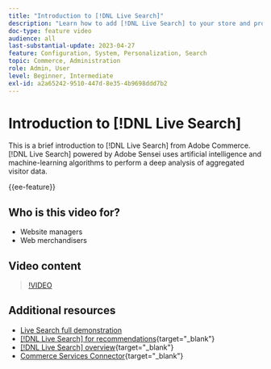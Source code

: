 ```yaml
---
title: "Introduction to [!DNL Live Search]"
description: "Learn how to add [!DNL Live Search] to your store and produce highly engaging, relevant, and personalized shopping experiences."
doc-type: feature video
audience: all
last-substantial-update: 2023-04-27
feature: Configuration, System, Personalization, Search
topic: Commerce, Administration
role: Admin, User
level: Beginner, Intermediate
exl-id: a2a65242-9510-447d-8e35-4b9698ddd7b2
---
```

# Introduction to [!DNL Live Search]

This is a brief introduction to [!DNL Live Search] from Adobe Commerce. [!DNL Live Search] powered by Adobe Sensei uses artificial intelligence and machine-learning algorithms to perform a deep analysis of aggregated visitor data.

{{ee-feature}}

## Who is this video for?

- Website managers
- Web merchandisers

## Video content

>[!VIDEO](https://video.tv.adobe.com/v/3418797?learn=on)


## Additional resources

- [Live Search full demonstration](./live-search-full-demonstration.md)
- [[!DNL Live Search] for recommendations](https://experienceleague.adobe.com/docs/commerce-learn/tutorials/marketing/live-search-recommendations.html){target="_blank"}
- [[!DNL Live Search] overview](https://experienceleague.adobe.com/docs/commerce-merchant-services/live-search/overview.html){target="_blank"}
- [Commerce Services Connector](https://experienceleague.adobe.com/docs/commerce-merchant-services/user-guides/integration-services/saas.html){target="_blank"}
